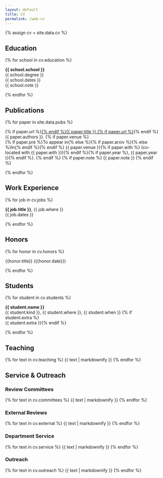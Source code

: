 ```yaml
---
layout: default
title: CV
permalink: /web-cv
---
```

{% assign cv = site.data.cv %}
<div id="cv">
<section>
    <h2>Education</h2>
    {% for school in cv.education %}
    <p>
        <strong>{{ school.school }}</strong><br />
        {{ school.degree }}<br />
        {{ school.dates }}<br />
        {{ school.note }}
    </p>
    {% endfor %}
</section>

<section>
    <h2>Publications</h2>
    {% for paper in site.data.pubs %}
            <p>
                <span class="title">
                    {% if paper.url %}<a href="{{ paper.url  }}">{% endif %}{{ paper.title }}.{% if paper.url %}</a>{% endif %}
                </span>
                <br />
                <span class="authors">{{ paper.authors }}.</span>
                {% if paper.venue %}<br />
                <span class="venue">
                    {% if paper.pre %}To appear in{% else %}{% if paper.arxiv %}{% else %}In{% endif %}{% endif %}
                    {{ paper.venue }}{% if paper.with %} (co-located with {{ paper.with }}){% endif %}{% if paper.year %}, {{ paper.year }}{% endif %}.
                </span>
                {% endif %}
                {% if paper.note %}
                    <span class="note">{{ paper.note }}</span>
                {% endif %}
            </p>
    {% endfor %}
</section>

<section>
    <h2>Work Experience</h2>
    {% for job in cv.jobs %}
    <p>
        <strong>{{ job.title }}</strong>, {{ job.where }}<br />
        {{ job.dates }}
    </p>
    {% endfor %}
</section>

<section>
    <h2>Honors</h2>
    {% for honor in cv.honors %}
        <p>{{honor.title}} ({{honor.date}})</p>
    {% endfor %}
</section>


<section>
    <h2>Students</h2>
    {% for student in cv.students %}
    <p>
        <strong>{{ student.name }}</strong><br />
        {{ student.kind }},
        {{ student.where }},
        {{ student.when }}
        {% if student.extra %}<br />{{ student.extra }}{% endif %}
    </p>
    {% endfor %}
</section>

<section>
    <h2>Teaching</h2>
    {% for text in cv.teaching %}
        {{ text | markdownify }}
    {% endfor %}
</section>

<section>
    <h2>Service &amp; Outreach</h2>
    <h3>Review Committees</h3>
    {% for text in cv.committees %}
        {{ text | markdownify }}
    {% endfor %}
    <h3>External Reviews</h3>
    {% for text in cv.external %}
        {{ text | markdownify }}
    {% endfor %}
    <h3> Department Service</h3>
    {% for text in cv.service %}
        {{ text | markdownify }}
    {% endfor %}
    <h3> Outreach</h3>
    {% for text in cv.outreach %}
        {{ text | markdownify }}
    {% endfor %}
</section>

</div>